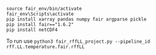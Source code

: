 
```
source fair_env/bin/activate
fair_env\Scripts\activate
pip install xarray pandas numpy fair argparse pickle
pip install fair=="1.6.2"
pip install netCDF4
```

To run use `python3 fair_rffLL_project.py --pipeline_id rff.LL.temperature.fair.rffLL`
